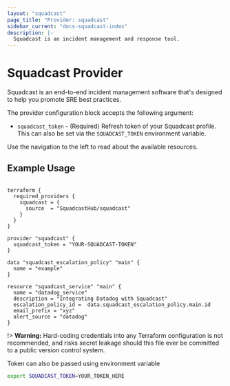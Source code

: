 ```yaml
---
layout: "squadcast"
page_title: "Provider: squadcast"
sidebar_current: "docs-squadcast-index"
description: |-
  Squadcast is an incident management and response tool.
---
```


# Squadcast Provider

Squadcast is an end-to-end incident management software that's designed to help you promote SRE best practices.

The provider configuration block accepts the following argument:

* ``squadcast_token`` - (Required) Refresh token of your Squadcast profile.  This can also be set via the `SQUADCAST_TOKEN` environment variable.

Use the navigation to the left to read about the available resources.

## Example Usage

```hcl

terraform {
  required_providers {
    squadcast = {
      source  = "SquadcastHub/squadcast"
    }
  }
}

provider "squadcast" {
  squadcast_token = "YOUR-SQUADCAST-TOKEN"
}

data "squadcast_escalation_policy" "main" {
  name = "example"
}

resource "squadcast_service" "main" {
  name = "datadog_service"
  description = "Integrating Datadog with Squadcast"
  escalation_policy_id =  data.squadcast_escalation_policy.main.id
  email_prefix = "xyz"
  alert_source = "datadog"
}
```

!> **Warning:** Hard-coding credentials into any Terraform configuration is not
recommended, and risks secret leakage should this file ever be committed to a
public version control system.

Token can also be passed using environment variable

```sh
export SQUADCAST_TOKEN=YOUR_TOKEN_HERE
```
